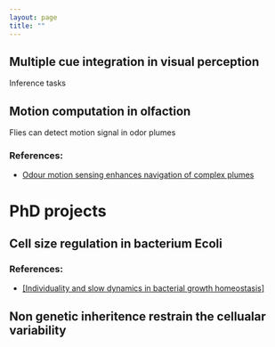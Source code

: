 ```yaml
---
layout: page
title: ""
---
```

## Multiple cue integration in visual perception
Inference tasks 

## Motion computation in olfaction
Flies can detect motion signal in odor plumes

### References:
- [Odour motion sensing enhances navigation of complex plumes](https://www.nature.com/articles/s41586-022-05423-4)
  
# PhD projects

## Cell size regulation in bacterium Ecoli

### References:
- [[Individuality and slow dynamics in bacterial growth homeostasis]](https://www.pnas.org/doi/abs/10.1073/pnas.1615526115)



## Non genetic inheritence restrain the cellualar variability
